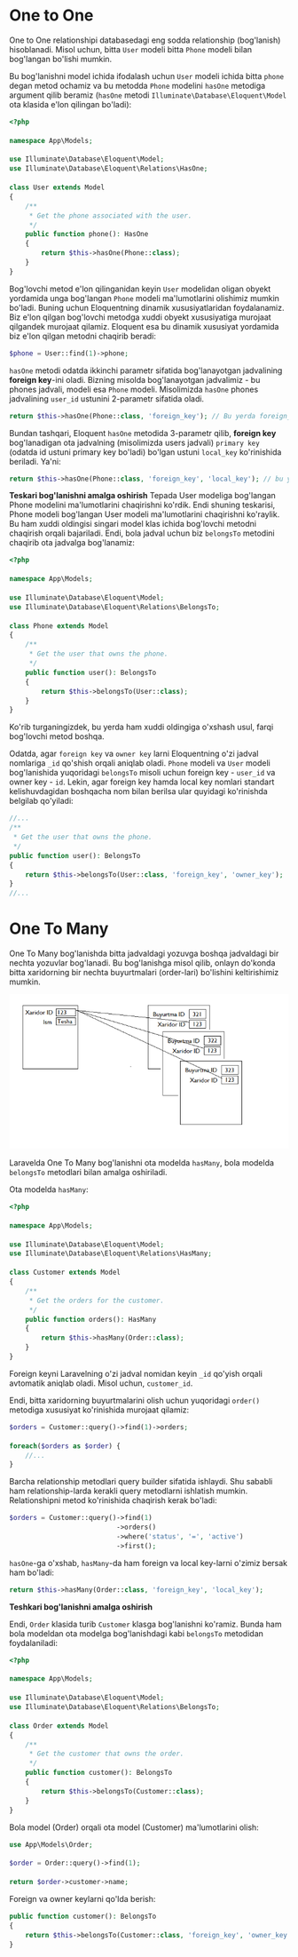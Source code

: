 # One to One

One to One relationshipi databasedagi eng sodda relationship (bog'lanish) hisoblanadi. Misol uchun, bitta `User` modeli bitta `Phone` modeli bilan bog'langan bo'lishi mumkin.

Bu bog'lanishni model ichida ifodalash uchun `User` modeli ichida bitta `phone` degan metod ochamiz va bu metodda `Phone` modelini `hasOne`  metodiga argument qilib beramiz (`hasOne` metodi `Illuminate\Database\Eloquent\Model` ota klasida e'lon qilingan bo'ladi):

```php
<?php
 
namespace App\Models;
 
use Illuminate\Database\Eloquent\Model;
use Illuminate\Database\Eloquent\Relations\HasOne;
 
class User extends Model
{
    /**
     * Get the phone associated with the user.
     */
    public function phone(): HasOne
    {
        return $this->hasOne(Phone::class);
    }
}
```

Bog'lovchi metod e'lon qilinganidan keyin `User` modelidan oligan obyekt yordamida unga bog'langan `Phone` modeli ma'lumotlarini olishimiz mumkin bo'ladi. Buning uchun Eloquentning dinamik xususiyatlaridan foydalanamiz. Biz e'lon qilgan bog'lovchi metodga xuddi obyekt xususiyatiga murojaat qilgandek murojaat qilamiz. Eloquent esa bu dinamik xususiyat yordamida biz e'lon qilgan metodni chaqirib beradi:

```php
$phone = User::find(1)->phone;
```

`hasOne` metodi odatda ikkinchi parametr sifatida bog'lanayotgan jadvalining **foreign key**-ini oladi. Bizning misolda bog'lanayotgan jadvalimiz - bu phones jadvali, modeli esa `Phone` modeli. Misolimizda `hasOne` phones jadvalining `user_id` ustunini 2-parametr sifatida oladi.

```php
return $this->hasOne(Phone::class, 'foreign_key'); // Bu yerda foreign_key - bu Phone-ning user_id ustuni
```

Bundan tashqari, Eloquent `hasOne` metodida 3-parametr qilib, **foreign key** bog'lanadigan ota jadvalning (misolimizda users jadvali) `primary key` (odatda id ustuni primary key bo'ladi) bo'lgan ustuni `local_key` ko'rinishida beriladi. Ya'ni:

```php
return $this->hasOne(Phone::class, 'foreign_key', 'local_key'); // bu yerda local_key - bu User-ning id ustuni
```

**Teskari bog'lanishni amalga oshirish**
 Tepada User modeliga bog'langan Phone modelini ma'lumotlarini chaqirishni ko'rdik. Endi shuning teskarisi, Phone modeli bog'langan User modeli ma'lumotlarini chaqirishni ko'raylik. Bu ham xuddi oldingisi singari model klas ichida bog'lovchi metodni chaqirish orqali bajariladi. Endi, bola jadval uchun biz `belongsTo` metodini chaqirib ota jadvalga bog'lanamiz:

```php
<?php
 
namespace App\Models;
 
use Illuminate\Database\Eloquent\Model;
use Illuminate\Database\Eloquent\Relations\BelongsTo;
 
class Phone extends Model
{
    /**
     * Get the user that owns the phone.
     */
    public function user(): BelongsTo
    {
        return $this->belongsTo(User::class);
    }
}
```

Ko'rib turganingizdek, bu yerda ham xuddi oldingiga o'xshash usul, farqi bog'lovchi metod boshqa.

Odatda, agar `foreign key` va `owner key` larni Eloquentning o'zi jadval nomlariga `_id` qo'shish orqali aniqlab oladi. `Phone` modeli va `User` modeli bog'lanishida yuqoridagi `belongsTo` misoli uchun foreign key - `user_id` va owner key - `id`. Lekin, agar foreign key hamda local key nomlari standart kelishuvdagidan boshqacha nom bilan berilsa ular quyidagi ko'rinishda belgilab qo'yiladi:

```php
//...
/**
 * Get the user that owns the phone.
 */
public function user(): BelongsTo
{
    return $this->belongsTo(User::class, 'foreign_key', 'owner_key');
}
//...
```

# One To Many

One To Many bog'lanishda bitta jadvaldagi yozuvga boshqa jadvaldagi bir nechta yozuvlar bog'lanadi. Bu bog'lanishga misol qilib, onlayn do'konda bitta xaridorning bir nechta buyurtmalari (order-lari) bo'lishini keltirishimiz mumkin.

![1679549784530](image/OneToOne/1679549784530.png)

Laravelda One To Many bog'lanishni ota modelda `hasMany`, bola modelda `belongsTo` metodlari bilan amalga oshiriladi.

Ota modelda `hasMany`:

```php
<?php
 
namespace App\Models;
 
use Illuminate\Database\Eloquent\Model;
use Illuminate\Database\Eloquent\Relations\HasMany;
 
class Customer extends Model
{
    /**
     * Get the orders for the customer.
     */
    public function orders(): HasMany
    {
        return $this->hasMany(Order::class);
    }
}
```

Foreign keyni Laravelning o'zi jadval nomidan keyin `_id` qo'yish orqali avtomatik aniqlab oladi. Misol uchun, `customer_id`.

Endi, bitta xaridorning buyurtmalarini olish uchun yuqoridagi `order()` metodiga xususiyat ko'rinishida murojaat qilamiz:

```php
$orders = Customer::query()->find(1)->orders;

foreach($orders as $order) {
    //...
}
```

Barcha relationship metodlari query builder sifatida ishlaydi. Shu sababli ham relationship-larda kerakli query metodlarni ishlatish mumkin. Relationshipni metod ko'rinishida chaqirish kerak bo'ladi:

```php
$orders = Customer::query()->find(1)
                           ->orders()
                           ->where('status', '=', 'active')
                           ->first();

```

`hasOne`-ga o'xshab, `hasMany`-da ham foreign va local key-larni o'zimiz bersak ham bo'ladi:

```php
return $this->hasMany(Order::class, 'foreign_key', 'local_key');
```

**Teshkari bog'lanishni amalga oshirish**

Endi, `Order` klasida turib `Customer` klasga bog'lanishni ko'ramiz. Bunda ham bola modeldan ota modelga bog'lanishdagi kabi `belongsTo` metodidan foydalaniladi:

```php
<?php
 
namespace App\Models;
 
use Illuminate\Database\Eloquent\Model;
use Illuminate\Database\Eloquent\Relations\BelongsTo;
 
class Order extends Model
{
    /**
     * Get the customer that owns the order.
     */
    public function customer(): BelongsTo
    {
        return $this->belongsTo(Customer::class);
    }
}
```

Bola model (Order) orqali ota model (Customer) ma'lumotlarini olish:

```php
use App\Models\Order;
 
$order = Order::query()->find(1);
 
return $order->customer->name;
```

Foreign va owner keylarni qo'lda berish:

```php
public function customer(): BelongsTo
{
    return $this->belongsTo(Customer::class, 'foreign_key', 'owner_key');
}
```
